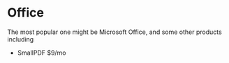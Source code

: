 # Office

The most popular one might be Microsoft Office, and some other products including

* SmallPDF $9/mo
